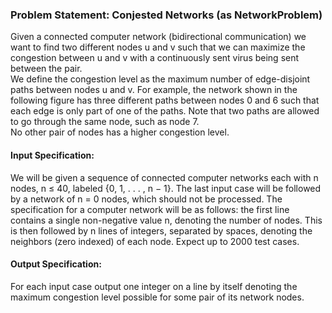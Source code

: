 ### Problem Statement: Conjested Networks (as NetworkProblem)

Given a connected computer network (bidirectional communication) we want to find two different nodes 
u and v such that we can maximize the congestion between u and v with a continuously sent virus being
sent between the pair.  
We define the congestion level as the maximum number of edge-disjoint paths
between nodes u and v. For example, the network shown in the following figure has three different paths
between nodes 0 and 6 such that each edge is only part of one of the paths. Note that two paths are
allowed to go through the same node, such as node 7.   
No other pair of nodes has a higher congestion
level.

#### Input Specification:  
We will be given a sequence of connected computer networks each with n nodes, n ≤ 40, labeled
{0, 1, . . . , n − 1}. The last input case will be followed by a network of n = 0 nodes, which should not
be processed. The specification for a computer network will be as follows: the first line contains a
single non-negative value n, denoting the number of nodes. This is then followed by n lines of integers,
separated by spaces, denoting the neighbors (zero indexed) of each node. Expect up to 2000 test cases.

#### Output Specification:  
For each input case output one integer on a line by itself denoting the maximum congestion level possible
for some pair of its network nodes.
